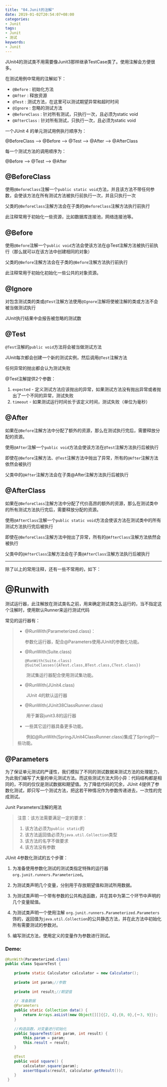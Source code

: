 ```yaml
---
title: "04.Junit的注解"
date: 2019-01-02T20:54:07+08:00
categories:
- Junit
tags:
- Junit
- 测试
keywords:
- Junit
---
```


JUnit4的测试类不用需要像Junit3那样继承TestCase类了。使用注解会方便很多。

<!--more-->
在测试用例中常用的注解如下：

* `@Before` : 初始化方法
* `@After` : 释放资源
* `@Test` : 测试方法，在这里可以测试期望异常和超时时间
* `@Ignore` : 忽略的测试方法
* `@BeforeClass` : 针对所有测试，只执行一次，且必须为static void
* `@AfterClass` : 针对所有测试，只执行一次，且必须为static void

一个JUnit 4 的单元测试用例执行顺序为：

@BeforeClass –> @Before –> @Test –> @After  –> @AfterClass

每一个测试方法的调用顺序为：

@Before –> @Test –> @After

## @BeforeClass

使用`@BeforeClass`注解一个`public static void`方法，并且该方法不带任何参数，会使该方法在所有测试方法被执行前执行一次，并且只执行一次

父类的`@BeforeClass`注解方法会在子类的`@BeforeClass`注解方法执行前执行

此注释常用于初始化一些资源，比如数据库连接池，网络连接池等。

## @Before

使用`@Before`注解一个`public void`方法会使该方法在@Test注解方法被执行前执行（那么就可以在该方法中创建相同的对象）

父类的`@Before`注解方法会在子类的`@Before`注解方法执行前执行

此注释常用于初始化初始化一些公共的对象资源。

## @Ignore

对包含测试类的类或`@Test`注解方法使用`@Ignore`注解将使被注解的类或方法不会被当做测试执行

JUnit执行结果中会报告被忽略的测试数

## @Test

`@Test`注解的`public void`方法将会被当做测试方法

JUnit每次都会创建一个新的测试实例，然后调用`@Test`注解方法

任何异常的抛出都会认为测试失败

@Test注解提供2个参数：

1. `expected` - 定义测试方法应该抛出的异常，如果测试方法没有抛出异常或者抛出了一个不同的异常，测试失败
1. `timeout` - 如果测试运行时间长于该定义时间，测试失败（单位为毫秒）

## @After

如果在`@Before`注解方法中分配了额外的资源，那么在测试执行完后，需要释放分配的资源。

使用`@After`注解一个`public void`方法会使该方法在`@Test`注解方法执行后被执行

即使在`@Before`注解方法、`@Test`注解方法中抛出了异常，所有的`@After`注解方法依然会被执行

父类中的`@After`注解方法会在子类@After注解方法执行后被执行

## @AfterClass

如果在`@BeforeClass`注解方法中分配了代价高昂的额外的资源，那么在测试类中的所有测试方法执行完后，需要释放分配的资源。

使用`@AfterClass`注解一个`public static void`方法会使该方法在测试类中的所有测试方法执行完后被执行

即使在`@BeforeClass`注解方法中抛出了异常，所有的`@AfterClass`注解方法依然会被执行

父类中的`@AfterClass`注解方法会在子类`@AfterClass`注解方法执行后被执行

* * * 

除了以上的常用注释，还有一些不常用的，如下：

# @Runwith

测试运行器，此注解放在测试类名之前，用来确定测试类怎么运行的，当不指定这个注解时，使用默认Runner来运行测试代码

常见的运行器有：

> * @RunWith(Parameterized.class)：
> 
> 	参数化运行器，配合@Parameters使用JUnit的参数化功能。
> 
> * @RunWith(Suite.class)
> 
> 		@RunWith(Suite.class)
> 		@SuiteClasses({ATest.class,BTest.class,CTest.class})
> 
> &emsp;&emsp;测试集运行器配合使用测试集功能。    
> 
> * @RunWith(JUnit4.class)
> 	
> &emsp;&emsp;JUnit 4的默认运行器
> 
> * @RunWith(JUnit38ClassRunner.class)
> 	
> &emsp;&emsp;用于兼容junit3.8的运行器
> 
> * 一些其它运行器具备更多功能。
> 
> &emsp;&emsp;例如@RunWith(SpringJUnit4ClassRunner.class)集成了Spring的一些功能。 

## @Parameters

为了保证单元测试的严谨性，我们模拟了不同的测试数据来测试方法的处理能力，为此我们编写了大量的单元测试方法。而这些测试方法大同小异：代码结构都是相同的，不同的仅仅是测试数据和期望值。为了降低代码的冗余，JUnit 4提供了参数化测试，即只写一个测试方法，把这若干种情况作为参数传递进去，一次性的完成测试。 

Junit Parameters注解的用法

> 注意：该方法需要满足一定的要求：
> 
> 1. 该方法必须为`public static`的
> 1. 该方法返回值必须为`java.util.Collection`类型 
> 1. 该方法的名字不做要求 
> 1. 该方法没有参数   

JUnit 4参数化测试的五个步骤：

1. 为准备使用参数化测试的测试类指定特殊的运行器`org.junit.runners.Parameterized`。

1. 为测试类声明几个变量，分别用于存放期望值和测试所用数据。

1. 为测试类声明一个带有参数的公共构造函数，并在其中为第二个环节中声明的几个变量赋值。

1. 为测试类声明一个使用注解 `org.junit.runners.Parameterized.Parameters`饰的，返回值为`java.util.Collection`的公共静态方法，并在此方法中初始化所有需要测试的参数对。

1. 编写测试方法，使用定义的变量作为参数进行测试。

### Demo:

```java
@RunWith(Parameterized.class)
public class SquareTest {
 
	private static Calculator calculator = new Calculator();
 
	private int param;//参数
 
	private int result;//期望值
 
	// 准备数据 
	@Parameters  
	public static Collection data() {
		return Arrays.asList(new Object[][]{{2, 4},{0, 0},{－3, 9}});
	}
 
	//构造函数，对变量进行初始化
	public SquareTest(int param, int result) {
		this.param = param;
		this.result = result;
	}
 
	@Test  
	public void square() {
		calculator.square(param);
		assertEquals(result, calculator.getResult());
	}
 }
 ```
 
